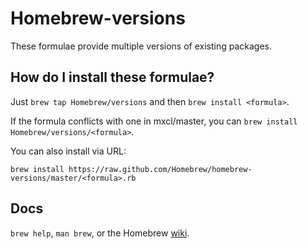 Homebrew-versions
=================
These formulae provide multiple versions of existing packages.

How do I install these formulae?
--------------------------------
Just `brew tap Homebrew/versions` and then `brew install <formula>`.

If the formula conflicts with one in mxcl/master, you can `brew install Homebrew/versions/<formula>`.

You can also install via URL:

```
brew install https://raw.github.com/Homebrew/homebrew-versions/master/<formula>.rb
```

Docs
----
`brew help`, `man brew`, or the Homebrew [wiki][].

[wiki]:http://wiki.github.com/mxcl/homebrew
